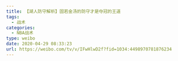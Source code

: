 ```yaml
---
title: 【湖人防守解析】固若金汤的防守才是夺冠的王道
tags:
  - 战术
categories:
  - NBA战术
type: weibo
date: 2020-04-29 08:33:23
url: https://weibo.com/tv/v/IFwHlwD2f?fid=1034:4498970781876234
---
```


<!-- more -->